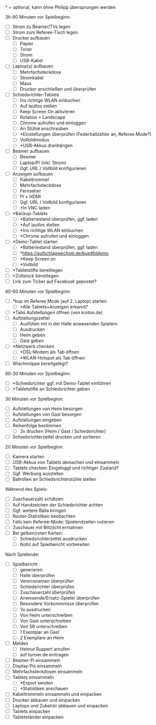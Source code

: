 \* = optional, kann ohne Philipp übersprungen werden

3h-90 Minuten vor Spielbeginn:

- [ ] Strom zu Beamer/TVs legen
- [ ] Strom zum Referee-Tisch legen
- [ ] Drucker aufbauen
  - [ ] Papier
  - [ ] Toner
  - [ ] Strom
  - [ ] USB-Kabel
- [ ] Laptop(s) aufbauen
  - [ ] Mehrfachsteckdose
  - [ ] Stromkabel
  - [ ] Maus
  - [ ] Drucker anschließen und überprüfen
- [ ] Schiedsrichter-Tablets
  - [ ] Ins richtige WLAN einbuchen
  - [ ] Auf lautlos stellen
  - [ ] Keep Screen On aktivieren
  - [ ] Rotation = Landscape
  - [ ] Chrome aufrufen und einloggen
  - [ ] An Stühle anschrauben
  - [ ] *Einstellungen überprüfen (Federballzähler an, Referee Mode?)
  - [ ] Vollbildmodus
  - [ ] *USB-Akkus dranhängen
- [ ] Beamer aufbauen
  - [ ] Beamer
  - [ ] Laptop/Pi (inkl. Strom)
  - [ ] Ggf. URL / Vollbild konfigurieren
- [ ] Anzeigen aufbauen
  - [ ] Kabeltrommel
  - [ ] Mehrfachsteckdose
  - [ ] Fernseher
  - [ ] Pi + HDMI
  - [ ] Ggf. URL / Vollbild konfigurieren
  - [ ] *In VNC laden
- [ ] *Backup-Tablets
  - [ ] *Batteriestand überprüfen, ggf. laden
  - [ ] *Auf lautlos stellen
  - [ ] *Ins richtige WLAN einbuchen
  - [ ] *Chrome aufrufen und einloggen
- [ ] *Demo-Tablet starten
  - [ ] *Batteriestand überprüfen, ggf. laden
  - [ ] *https://aufschlagwechsel.de/bup#bldemo
  - [ ] *Keep Screen on
  - [ ] *Vollbild
- [ ] *Tabletstifte bereitlegen
- [ ] *Zollstock bereitlegen
- [ ] Link zum Ticker auf Facebook gepostet?

90-60 Minuten vor Spielbeginn:

- [ ] *bup im Referee Mode (auf 2. Laptop) starten
  - [ ] *Alle Tablets+Anzeigen erkannt?
- [ ] *Tabs Aufstellungen öffnen (von kroton.de)
- [ ] Aufstellungszettel
  - [ ] Ausfüllen mit in der Halle anwesenden Spielern
  - [ ] Ausdrucken
  - [ ] Heim geben
  - [ ] Gast geben
- [ ] *Netzwerk checken
  - [ ] *DSL-Modem als Tab öffnen
  - [ ] *WLAN-Hotspot als Tab öffnen
- [ ] Wischmöppe bereitgelegt?

60-30 Minuten vor Spielbeginn:

- [ ] \*Schiedsrichter ggf. mit Demo-Tablet einführen
- [ ] \*Tabletstifte an Schiedsrichter geben

30 Minuten vor Spielbeginn:

- [ ] Aufstellungen von Heim besorgen
- [ ] Aufstellungen von Gast besorgen
- [ ] Aufstellungen eingeben
- [ ] Reihenfolge bestimmen
  - [ ] 3x drucken (Heim / Gast / Schiedsrichter)
- [ ] Schiedsrichterzettel drucken und sortieren

20 Minuten vor Spielbeginn:

- [ ] Kamera starten
- [ ] USB-Akkus von Tablets abmachen und einsammeln
- [ ] Tablets checken: Eingeloggt und richtiger Zustand?
- [ ] Ggf. Werbung ausstellen
- [ ] Ballrollen an Schiedsrichterstühle stellen

Während des Spiels:

- [ ] Zuschauerzahl schätzen
- [ ] Auf Handzeichen der Schiedsrichter achten
- [ ] Ggf. weitere Bälle bringen
- [ ] Router-Statistiken beobachten
- [ ] Falls kein Referee-Mode: Spielendzeiten notieren
- [ ] Zuschauer mit Blitzlicht ermahnen
- [ ] Bei gelben/roten Karten:
  - [ ] Schiedsrichterzettel ausdrucken
  - [ ] Notiz auf Spielbericht vorbereiten

Nach Spielende:

- [ ] Spielbericht
  - [ ] generieren
  - [ ] Halle überprüfen
  - [ ] Vereinsnamen überprüfen
  - [ ] Schiedsrichter überprüfen
  - [ ] Zuschauerzahl überprüfen
  - [ ] Anwesende/Ersatz-Spieler überprüfen
  - [ ] Besondere Vorkommnisse überprüfen
  - [ ] 3x ausdrucken
  - [ ] Von Heim unterschreiben
  - [ ] Von Gast unterschreiben
  - [ ] Von SR unterschreiben
  - [ ] 1 Exemplar an Gast
  - [ ] 2 Exemplare an Heim
- [ ] Melden
  - [ ] Helmut Ruppert anrufen
  - [ ] auf turnier.de eintragen
- [ ] Beamer-Pi einsammeln
- [ ] Display-Pis einsammeln
- [ ] Mehrfachsteckdosen einsammeln
- [ ] Tablets einsammeln
  - [ ] *Export senden
  - [ ] *Statistiken anschauen
- [ ] Kabeltrommeln einsammeln und einpacken
- [ ] Drucker abbauen und einpacken
- [ ] Laptops und Zubehör abbauen und einpacken
- [ ] Tablets einpacken
- [ ] Tabletständer einpacken
